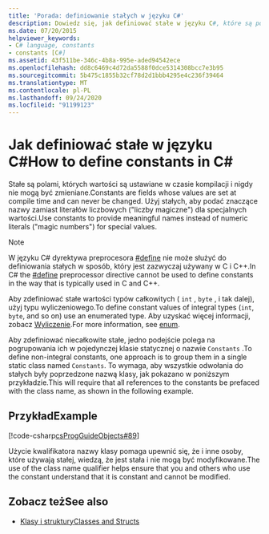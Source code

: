 ```yaml
---
title: 'Porada: definiowanie stałych w języku C#'
description: Dowiedz się, jak definiować stałe w języku C#, które są polami, których wartości są ustawiane w czasie kompilacji. Użyj stałych, aby podać znaczące nazwy dla specjalnych wartości.
ms.date: 07/20/2015
helpviewer_keywords:
- C# language, constants
- constants [C#]
ms.assetid: 43f511be-346c-4b8a-995e-aded94542ece
ms.openlocfilehash: dd8c6469c4d72da5588f0dce5314308bcc7e3b95
ms.sourcegitcommit: 5b475c1855b32cf78d2d1bbb4295e4c236f39464
ms.translationtype: MT
ms.contentlocale: pl-PL
ms.lasthandoff: 09/24/2020
ms.locfileid: "91199123"
---
```

# <a name="how-to-define-constants-in-c"></a><span data-ttu-id="42b60-104">Jak definiować stałe w języku C\#</span><span class="sxs-lookup"><span data-stu-id="42b60-104">How to define constants in C\#</span></span>

<span data-ttu-id="42b60-105">Stałe są polami, których wartości są ustawiane w czasie kompilacji i nigdy nie mogą być zmieniane.</span><span class="sxs-lookup"><span data-stu-id="42b60-105">Constants are fields whose values are set at compile time and can never be changed.</span></span> <span data-ttu-id="42b60-106">Użyj stałych, aby podać znaczące nazwy zamiast literałów liczbowych ("liczby magiczne") dla specjalnych wartości.</span><span class="sxs-lookup"><span data-stu-id="42b60-106">Use constants to provide meaningful names instead of numeric literals ("magic numbers") for special values.</span></span>  
  
> [!NOTE]
> <span data-ttu-id="42b60-107">W języku C# dyrektywa preprocesora [#define](../../language-reference/preprocessor-directives/preprocessor-define.md) nie może służyć do definiowania stałych w sposób, który jest zazwyczaj używany w C i C++.</span><span class="sxs-lookup"><span data-stu-id="42b60-107">In C# the [#define](../../language-reference/preprocessor-directives/preprocessor-define.md) preprocessor directive cannot be used to define constants in the way that is typically used in C and C++.</span></span>  
  
 <span data-ttu-id="42b60-108">Aby zdefiniować stałe wartości typów całkowitych ( `int` , `byte` , i tak dalej), użyj typu wyliczeniowego.</span><span class="sxs-lookup"><span data-stu-id="42b60-108">To define constant values of integral types (`int`, `byte`, and so on) use an enumerated type.</span></span> <span data-ttu-id="42b60-109">Aby uzyskać więcej informacji, zobacz [Wyliczenie](../../language-reference/builtin-types/enum.md).</span><span class="sxs-lookup"><span data-stu-id="42b60-109">For more information, see [enum](../../language-reference/builtin-types/enum.md).</span></span>  
  
 <span data-ttu-id="42b60-110">Aby zdefiniować niecałkowite stałe, jedno podejście polega na pogrupowania ich w pojedynczej klasie statycznej o nazwie `Constants` .</span><span class="sxs-lookup"><span data-stu-id="42b60-110">To define non-integral constants, one approach is to group them in a single static class named `Constants`.</span></span> <span data-ttu-id="42b60-111">To wymaga, aby wszystkie odwołania do stałych były poprzedzone nazwą klasy, jak pokazano w poniższym przykładzie.</span><span class="sxs-lookup"><span data-stu-id="42b60-111">This will require that all references to the constants be prefaced with the class name, as shown in the following example.</span></span>  
  
## <a name="example"></a><span data-ttu-id="42b60-112">Przykład</span><span class="sxs-lookup"><span data-stu-id="42b60-112">Example</span></span>  

 [!code-csharp[csProgGuideObjects#89](~/samples/snippets/csharp/VS_Snippets_VBCSharp/csProgGuideObjects/CS/Objects.cs#89)]  
  
 <span data-ttu-id="42b60-113">Użycie kwalifikatora nazwy klasy pomaga upewnić się, że i inne osoby, które używają stałej, wiedzą, że jest stała i nie mogą być modyfikowane.</span><span class="sxs-lookup"><span data-stu-id="42b60-113">The use of the class name qualifier helps ensure that you and others who use the constant understand that it is constant and cannot be modified.</span></span>  
  
## <a name="see-also"></a><span data-ttu-id="42b60-114">Zobacz też</span><span class="sxs-lookup"><span data-stu-id="42b60-114">See also</span></span>

- [<span data-ttu-id="42b60-115">Klasy i struktury</span><span class="sxs-lookup"><span data-stu-id="42b60-115">Classes and Structs</span></span>](./index.md)
